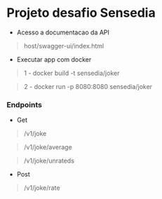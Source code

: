 # Projeto desafio Sensedia
 - Acesso a documentacao da API
 >host/swagger-ui/index.html
 
 - Executar app com docker
> 1 - docker build -t sensedia/joker

> 2 - docker run -p 8080:8080 sensedia/joker

### Endpoints
- Get
> /v1/joke

> /v1/joke/average

> /v1/joke/unrateds

- Post
> /v1/joke/rate
